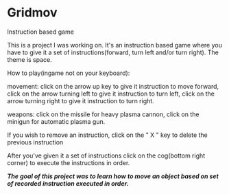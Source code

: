 # Gridmov
Instruction based game

This is a project I was working on. It's an instruction based game where you have to give it a set of instructions(forward, turn left and/or turn right). The theme is space.

How to play(ingame not on your keyboard):

movement: click on the arrow up key to give it instruction to move forward, 
          click on the arrow turning left to give it instruction to turn left, 
          click on the arrow turning right to give it instruction to turn right.

weapons: click on the missile for heavy plasma cannon,
         click on the minigun for automatic plasma gun.

If you wish to remove an instruction, click on the " X " key to delete the previous instruction

After you've given it a set of instructions click on the cog(bottom right corner) to execute the instructions in order.



***The goal of this project was to learn how to move an object based on set of recorded instruction executed in order.***
